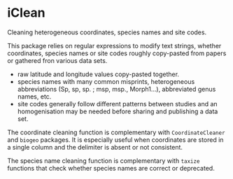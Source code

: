# iClean
Cleaning heterogeneous coordinates, species names and site codes.

This package relies on regular expressions to modify text strings, whether coordinates, species names or site codes roughly
copy-pasted from papers or gathered fron various data sets.
 - raw latitude and longitude values copy-pasted together.
 - species names with many common misprints, heterogeneous abbreviations (Sp, sp, sp. ; msp, msp., Morph1...),
 abbreviated genus names, etc.
 - site codes generally follow different patterns between studies and an homogenisation may be needed before
 sharing and publishing a data set.
 
The coordinate cleaning function is complementary with `CoordinateCleaner` and `biogeo` packages. It is especially useful when
coordinates are stored in a single column and the delimiter is absent or not consistent.

The species name cleaning function is complementary with `taxize` functions that check whether species names are correct or
deprecated.
